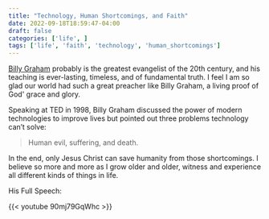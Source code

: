 ```yaml
---
title: "Technology, Human Shortcomings, and Faith"
date: 2022-09-18T18:59:47-04:00
draft: false
categories: ['life', ]
tags: ['life', 'faith', 'technology', 'human_shortcomings']
---
```


[Billy Graham](https://en.wikipedia.org/wiki/Billy_Graham) probably is the greatest evangelist of the 20th century, 
and his teaching is ever-lasting, timeless, and of fundamental truth. I feel I am so glad our world had such a great preacher 
like Billy Graham, a living proof of God' grace and glory. 


Speaking at TED in 1998, Billy Graham discussed the power of modern technologies to improve lives but 
pointed out three problems technology can’t solve:
>Human evil, suffering, and death.


In the end, only Jesus Christ can save humanity from those shortcomings. I believe so more and more as I grow 
older and older, witness and experience all different kinds of things in life.
   


His Full Speech:

{{< youtube 90mj79GqWhc >}}




